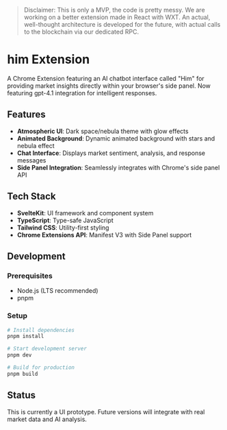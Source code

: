 > Disclaimer: This is only a MVP, the code is pretty messy. We are working on a better extension made in React with WXT. An actual, well-thought architecture is developed for the future, with actual calls to the blockchain via our dedicated RPC.

# him Extension

A Chrome Extension featuring an AI chatbot interface called "Him" for providing market insights directly within your browser's side panel. Now featuring gpt-4.1 integration for intelligent responses.

## Features

- **Atmospheric UI**: Dark space/nebula theme with glow effects
- **Animated Background**: Dynamic animated background with stars and nebula effect
- **Chat Interface**: Displays market sentiment, analysis, and response messages
- **Side Panel Integration**: Seamlessly integrates with Chrome's side panel API

## Tech Stack

- **SvelteKit**: UI framework and component system
- **TypeScript**: Type-safe JavaScript
- **Tailwind CSS**: Utility-first styling
- **Chrome Extensions API**: Manifest V3 with Side Panel support

## Development

### Prerequisites

- Node.js (LTS recommended)
- pnpm

### Setup

```bash
# Install dependencies
pnpm install

# Start development server
pnpm dev

# Build for production
pnpm build
```

## Status

This is currently a UI prototype. Future versions will integrate with real market data and AI analysis.
